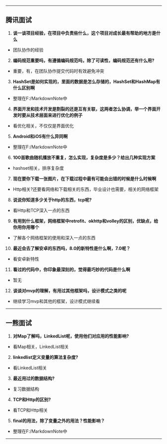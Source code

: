 ***
## 腾讯面试
1. **谈一谈项目经验，在项目中负责些什么，这个项目对成长最有帮助的地方是什么**
  * 团队协作的经验
2. **编码规范重要吗，有遵循编码规范吗，除了可读性，编码规范还有什么用?**
  * 重要，有，在团队协作提交代码时有效避免冲突
3. **HashSet是如何实现的，里面的数据是怎么存储的，HashSet和HashMap有什么区别啊**
  * 整理在F:/MarkdownNote中
4. **界面开发和技术开发是割裂的还是互有关联，这两者怎么协调，举一个界面开发时要从技术层面来进行优化的例子**
  * 看优化相关，不仅仅是界面优化
5. **Android和iOS有什么异同啊**
  * 整理在F:/MarkdownNote中
6. **100首歌曲随机播放不重复，怎么实现，复杂度是多少？给出几种实现方案**
  * hashset相关，排序复杂度
7. **现在要你下载一张图片，在下载过程中最有可能会出错的时候是什么时候啊**
  * Http相关?还要看网络和下载相关的东西，毕业设计也需要，相关的网络框架
8. **说说你知道多少关于http的东西，tcp呢?**
  * 看Http和TCP深入一点的东西
9. **有用到什么框架，网络框架中retrofit、okhttp和volley的区别，优缺点，给你用你用哪个**
  * 了解各个网络框架的使用和深入一点的东西
10. **最近会去了解安卓的东西吗，8.0的新特性是什么啊，7.0呢？**
  * 看安卓新特性
11. **看过的代码中，你印象最深刻的，觉得最巧妙的代码是什么啊**
  * 暂无
12. **谈谈对mvp的理解，有用过其他框架吗，设计模式之类的呢**
  * 继续学习mvp和其他的框架，设计模式继续看
***
## 一熊面试
1. **对Map了解吗，LinkedList呢，使用他们对应用的性能影响?**
  * 看Map相关，LinkedList相关
2. **linkedlist定义变量的算法复杂度?**
  * 看LinkedList相关
3. **最近用过的数据结构?**
  * 复习数据结构
4. **TCP和Http的区别?**
  * 看TCP和Http相关
5. **final的用法，除了变量之外的用法？性能影响？**
  * 整理在F:/MarkdownNote中
***
